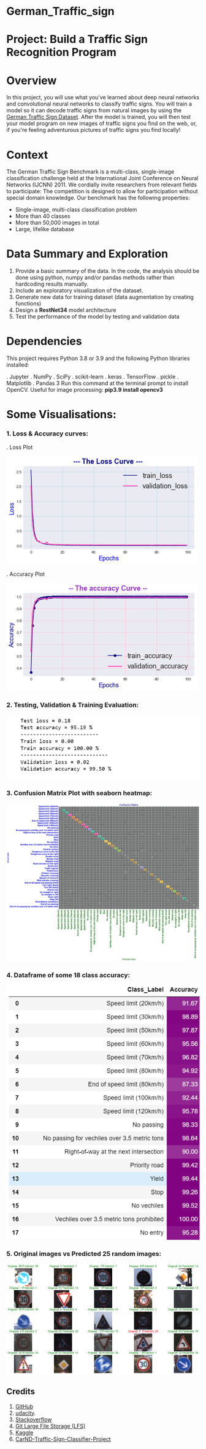 # German_Traffic_sign
# Project: Build a Traffic Sign Recognition Program

# Overview
In this project, you will use what you've learned about deep neural networks and convolutional neural networks to classify traffic signs. 
You will train a model so it can decode traffic signs from natural images by using the [German Traffic Sign Dataset](https://www.kaggle.com/meowmeowmeowmeowmeow/gtsrb-german-traffic-sign).
After the model is trained, you will then test your model program on new images of traffic signs you find on the web, or, if you're feeling adventurous pictures of traffic signs you find locally!

# Context

The German Traffic Sign Benchmark is a multi-class, single-image classification challenge held at the International Joint Conference on Neural Networks (IJCNN) 2011. We cordially invite researchers from relevant fields to participate: The competition is designed to allow for participation without special domain knowledge. Our benchmark has the following properties:
  - Single-image, multi-class classification problem
  - More than 40 classes 
  - More than 50,000 images in total
  - Large, lifelike database

# Data Summary and Exploration
  1. Provide a basic summary of the data. In the code, the analysis should be done using python, numpy and/or pandas methods rather than hardcoding results manually.
  2. Include an exploratory visualization of the dataset.
  3. Generate new data for training dataset (data augmentation by creating functions)
  4. Design a **RestNet34** model architecture
  5. Test the performance of the model by testing and validation data


# Dependencies
This project requires Python 3.8 or 3.9 and the following Python libraries installed:

. Jupyter
. NumPy
. SciPy
. scikit-learn
. keras
. TensorFlow
. pickle
. Matplotlib
. Pandas 
3 Run this command at the terminal prompt to install OpenCV. 
Useful for image processing: **pip3.9 install opencv3**

# Some Visualisations:
### 1. Loss & Accuracy curves:
   . Loss Plot
   
![The Loss Curve](perfomance/LOSScurve.png)

   . Accuracy Plot
   
![The Accuracy Curve](images/acuracy.png)



### 2. Testing, Validation & Training Evaluation:
![Evaluation](perfomance/testValTrain.PNG)

### 3. Confusion Matrix Plot with seaborn heatmap:
![Confusion Matrix](images/confusion.png)



### 4. Dataframe of some 18 class accuracy:
![Confusion Matrix](perfomance/accuracylabels.PNG)



### 5. Original images vs Predicted 25 random images:
![Origine/predict](perfomance/downloadvisvis.png)


## Credits

1. [GitHub](http://github.com)
2. [udacity](https://www.udacity.com/).
3. [Stackoverflow](https://stackoverflow.com)
4. [Git Large File Storage (LFS)](https://git-lfs.github.com/)
6. [Kaggle](https://www.kaggle.com/)
7. [CarND-Traffic-Sign-Classifier-Project](https://github.com/udacity/CarND-Traffic-Sign-Classifier-Project)

